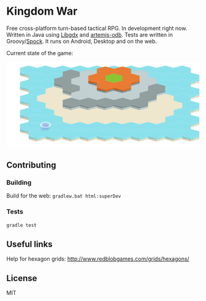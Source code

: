 # Kingdom War

Free cross-platform turn-based tactical RPG. In development right now. Written in Java using [Libgdx](https://libgdx.badlogicgames.com/) and [artemis-odb](https://github.com/junkdog/artemis-odb). Tests are written in Groovy/[Spock](https://github.com/spockframework/spock). It runs on Android, Desktop and on the web.

Current state of the game:

![Current state](doc/game_state.png)

## Contributing

### Building

Build for the web: `gradlew.bat html:superDev`

### Tests

`gradle test`

## Useful links

Help for hexagon grids: http://www.redblobgames.com/grids/hexagons/

## License

MIT
